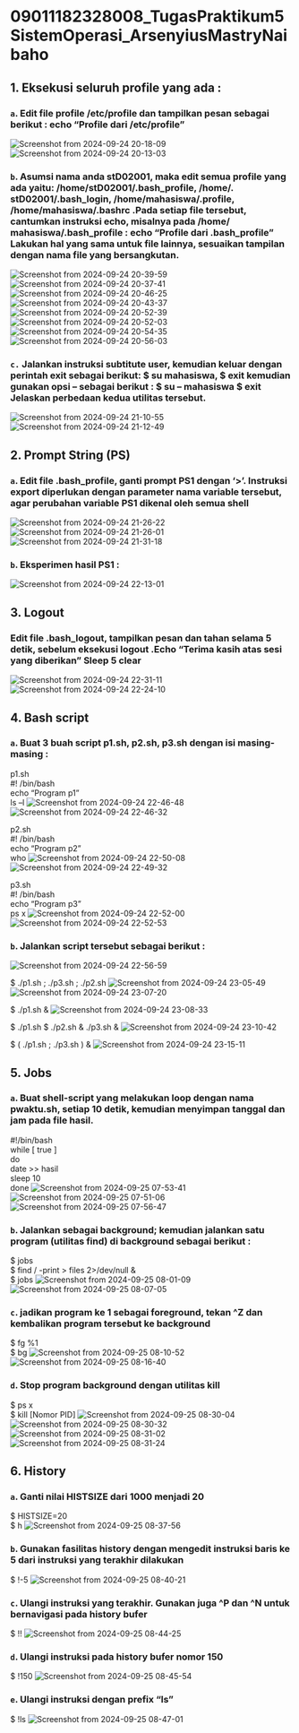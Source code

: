 # 09011182328008_TugasPraktikum5SistemOperasi_ArsenyiusMastryNaibaho

## 1. Eksekusi seluruh profile yang ada :
### `a`. Edit file profile /etc/profile dan tampilkan pesan sebagai berikut : echo “Profile dari /etc/profile”
![Screenshot from 2024-09-24 20-18-09](https://github.com/user-attachments/assets/12e2b445-3a21-438a-88be-754565d9fd0e)
![Screenshot from 2024-09-24 20-13-03](https://github.com/user-attachments/assets/5b7409c5-6744-4807-8380-f922b2f75687)


### `b`. Asumsi nama anda stD02001, maka edit semua profile yang ada yaitu: /home/stD02001/.bash_profile, /home/. stD02001/.bash_login, /home/mahasiswa/.profile, /home/mahasiswa/.bashrc .Pada setiap file tersebut, cantumkan instruksi echo, misalnya pada /home/ mahasiswa/.bash_profile : echo “Profile dari .bash_profile” Lakukan hal yang sama untuk file lainnya, sesuaikan tampilan dengan nama file yang bersangkutan.
![Screenshot from 2024-09-24 20-39-59](https://github.com/user-attachments/assets/e0c7223d-9cfb-4061-9d28-c2d90dd24366)
![Screenshot from 2024-09-24 20-37-41](https://github.com/user-attachments/assets/305ec04b-9d39-4325-b43b-7b9b40018095)
![Screenshot from 2024-09-24 20-46-25](https://github.com/user-attachments/assets/f860a5f8-3793-46bf-8f06-019262d9aebe)
![Screenshot from 2024-09-24 20-43-37](https://github.com/user-attachments/assets/f3e8633c-633a-4621-9d5a-80b2e99e8538)
![Screenshot from 2024-09-24 20-52-39](https://github.com/user-attachments/assets/50c8f724-8766-491a-8c59-8859840e4c14)
![Screenshot from 2024-09-24 20-52-03](https://github.com/user-attachments/assets/673a4f2c-3e11-477e-8c0f-3bdcb83c061d)
![Screenshot from 2024-09-24 20-54-35](https://github.com/user-attachments/assets/ce6078d9-9168-4d6f-985c-8ff0a3ad6114)
![Screenshot from 2024-09-24 20-56-03](https://github.com/user-attachments/assets/ea3957ed-a40b-453e-b21f-9abaf6094082)

### `c.` Jalankan instruksi subtitute user, kemudian keluar dengan perintah exit sebagai berikut: $ su mahasiswa, $ exit kemudian gunakan opsi – sebagai berikut : $ su – mahasiswa $ exit Jelaskan perbedaan kedua utilitas tersebut.
![Screenshot from 2024-09-24 21-10-55](https://github.com/user-attachments/assets/3f1d96e3-510d-4ed4-8bf6-8dea803c1506)
![Screenshot from 2024-09-24 21-12-49](https://github.com/user-attachments/assets/ee1c676f-e066-4080-8893-d65f1e7b2488)

## 2. Prompt String (PS)
### `a`. Edit file .bash_profile, ganti prompt PS1 dengan ‘>’. Instruksi export diperlukan dengan parameter nama variable tersebut, agar perubahan variable PS1 dikenal oleh semua shell
![Screenshot from 2024-09-24 21-26-22](https://github.com/user-attachments/assets/b010f9e8-eeb5-48d6-b558-78a38e7ceae1)
![Screenshot from 2024-09-24 21-26-01](https://github.com/user-attachments/assets/98d3809e-9f99-4477-baa5-660ffcce9748)
![Screenshot from 2024-09-24 21-31-18](https://github.com/user-attachments/assets/cd1b3304-bd03-45ef-b220-31143f1a52a6)

### `b`. Eksperimen hasil PS1 :
![Screenshot from 2024-09-24 22-13-01](https://github.com/user-attachments/assets/6ae1682d-18a2-4bd0-85a1-7956cbecb3ae)

## 3. Logout
### Edit file .bash_logout, tampilkan pesan dan tahan selama 5 detik, sebelum eksekusi logout .Echo “Terima kasih atas sesi yang diberikan”  Sleep 5  clear
![Screenshot from 2024-09-24 22-31-11](https://github.com/user-attachments/assets/01bce0a0-c59c-4822-bc9c-a0471f9d3c43)
![Screenshot from 2024-09-24 22-24-10](https://github.com/user-attachments/assets/c6cb2746-6a46-4b23-9e35-2e7224957336)

## 4. Bash script
### `a`. Buat 3 buah script p1.sh, p2.sh, p3.sh dengan isi masing-masing : 
p1.sh  
#! /bin/bash  
echo “Program p1”  
ls –l
![Screenshot from 2024-09-24 22-46-48](https://github.com/user-attachments/assets/a361e249-a70b-44a4-bcde-f337cddb36f2)
![Screenshot from 2024-09-24 22-46-32](https://github.com/user-attachments/assets/c73227a8-172b-426f-b7d3-9b1ca4f86809)

p2.sh  
#! /bin/bash  
echo “Program p2”  
who
![Screenshot from 2024-09-24 22-50-08](https://github.com/user-attachments/assets/1428eca4-fea2-4f3b-81e7-3881730957bd)
![Screenshot from 2024-09-24 22-49-32](https://github.com/user-attachments/assets/919b3ff8-b327-4962-a299-c7d50930e8c2)

p3.sh  
#! /bin/bash  
echo “Program p3”  
ps x
![Screenshot from 2024-09-24 22-52-00](https://github.com/user-attachments/assets/596ca918-9785-4a97-9a56-220856ab8b26)
![Screenshot from 2024-09-24 22-52-53](https://github.com/user-attachments/assets/bee47bf7-4ddf-47fa-b249-e75abdcd5889)

### `b`. Jalankan script tersebut sebagai berikut :
![Screenshot from 2024-09-24 22-56-59](https://github.com/user-attachments/assets/7a6a0e6f-0ed6-4833-b02c-f713554a4743)

$ ./p1.sh ; ./p3.sh ; ./p2.sh
![Screenshot from 2024-09-24 23-05-49](https://github.com/user-attachments/assets/df3b8864-987e-4fe1-9907-52b4fe98db01)
![Screenshot from 2024-09-24 23-07-20](https://github.com/user-attachments/assets/994b80a2-57ce-4c21-b635-29a2d9911ed2)

$ ./p1.sh &
![Screenshot from 2024-09-24 23-08-33](https://github.com/user-attachments/assets/3784662e-2b51-4c5e-87e3-8b8af8e78929)

$ ./p1.sh $ ./p2.sh & ./p3.sh &
![Screenshot from 2024-09-24 23-10-42](https://github.com/user-attachments/assets/2c10ad17-d102-42e0-81de-d2a889593583)

$ ( ./p1.sh ; ./p3.sh ) &
![Screenshot from 2024-09-24 23-15-11](https://github.com/user-attachments/assets/0e47b0a0-afcc-4e78-96f8-cd72b5abe326)

## 5. Jobs
### `a`. Buat shell-script yang melakukan loop dengan nama pwaktu.sh, setiap 10 detik, kemudian menyimpan tanggal dan jam pada file hasil.
#!/bin/bash  
while [ true ]  
do  
date >> hasil  
sleep 10  
done
![Screenshot from 2024-09-25 07-53-41](https://github.com/user-attachments/assets/e67bc67d-6ae4-45b7-89db-877bbb891108)
![Screenshot from 2024-09-25 07-51-06](https://github.com/user-attachments/assets/684a7d9d-7e06-42c8-b4e4-042077e19066)
![Screenshot from 2024-09-25 07-56-47](https://github.com/user-attachments/assets/12e20bc8-c2dc-4f0e-835e-7e0d48701784)

### `b`. Jalankan sebagai background; kemudian jalankan satu program (utilitas find) di background sebagai berikut :
$ jobs  
$ find / -print > files 2>/dev/null &  
$ jobs
![Screenshot from 2024-09-25 08-01-09](https://github.com/user-attachments/assets/b49812ad-6e8f-4d94-8802-67107db72ccc)
![Screenshot from 2024-09-25 08-07-05](https://github.com/user-attachments/assets/0fd641d7-5302-46ce-abb4-2f1bd4e2fa7d)

### `c`. jadikan program ke 1 sebagai foreground, tekan ^Z dan kembalikan program tersebut ke background
$ fg %1  
$ bg
![Screenshot from 2024-09-25 08-10-52](https://github.com/user-attachments/assets/5eb7a9b5-8da6-41a0-9f08-668d56828d71)
![Screenshot from 2024-09-25 08-16-40](https://github.com/user-attachments/assets/d8a0e60a-4c7b-41a1-80af-942762ccb908)

### `d`. Stop program background dengan utilitas kill
$ ps x  
$ kill [Nomor PID]
![Screenshot from 2024-09-25 08-30-04](https://github.com/user-attachments/assets/c965ca64-a9e2-4faa-92e3-0a783c90de6f)
![Screenshot from 2024-09-25 08-30-32](https://github.com/user-attachments/assets/617a2622-adc4-4311-a32f-a6339d32bde0)
![Screenshot from 2024-09-25 08-31-02](https://github.com/user-attachments/assets/1e6f9ac5-f80d-4d58-b11b-4bce357e4440)
![Screenshot from 2024-09-25 08-31-24](https://github.com/user-attachments/assets/0199807d-44dc-4ca8-bd8e-c1e01dd708df)


## 6. History
### `a`. Ganti nilai HISTSIZE dari 1000 menjadi 20
$ HISTSIZE=20  
$ h
![Screenshot from 2024-09-25 08-37-56](https://github.com/user-attachments/assets/09d66ab0-d7c0-45d6-b2bc-901dfa5cb026)

### `b`. Gunakan fasilitas history dengan mengedit instruksi baris ke 5 dari instruksi yang terakhir dilakukan
$ !-5
![Screenshot from 2024-09-25 08-40-21](https://github.com/user-attachments/assets/62e9a59a-9c80-4988-91a5-3ab3e4a79e62)

### `c`. Ulangi instruksi yang terakhir. Gunakan juga ^P dan ^N untuk bernavigasi pada history bufer
$ !!
![Screenshot from 2024-09-25 08-44-25](https://github.com/user-attachments/assets/93208fc1-e3ea-4034-a5f3-6156ef00997a)

### `d`. Ulangi instruksi pada history bufer nomor 150
$ !150
![Screenshot from 2024-09-25 08-45-54](https://github.com/user-attachments/assets/50801963-8571-4dc4-b74b-f165e2ca4b93)

### `e`. Ulangi instruksi dengan prefix “ls”
$ !ls
![Screenshot from 2024-09-25 08-47-01](https://github.com/user-attachments/assets/bc658028-addf-4d55-810a-a9dba62c6bc8)
